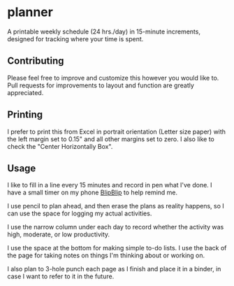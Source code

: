 # planner
A printable weekly schedule (24 hrs./day) in 15-minute increments, designed for tracking where your time is spent.

## Contributing
Please feel free to improve and customize this however you would like to.  Pull requests for improvements to layout and function are greatly appreciated.

## Printing
I prefer to print this from Excel in portrait orientation (Letter size paper) with the left margin set to 0.15" and all other margins set to zero.  I also like to check the "Center Horizontally Box".

## Usage
I like to fill in a line every 15 minutes and record in pen what I've done.  I have a small timer on my phone [BlipBlip](https://play.google.com/store/apps/details?id=it.nadolski.blipblip&hl=en) to help remind me.

I use pencil to plan ahead, and then erase the plans as reality happens, so I can use the space for logging my actual activities.

I use the narrow column under each day to record whether the activity was high, moderate, or low productivity.

I use the space at the bottom for making simple to-do lists.  I use the back of the page for taking notes on things I'm thinking about or working on.

I also plan to 3-hole punch each page as I finish and place it in a binder, in case I want to refer to it in the future.



